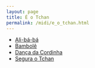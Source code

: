 ```yaml
---
layout: page
title: É o Tchan
permalink: /midi/e_o_tchan.html
---
```


* [Ali-bá-bá](https://objectstorage.sa-saopaulo-1.oraclecloud.com/n/grwdgud0delr/b/victor3d.com.br/o/midi%2FAlibaba.mid)
* [Bambolê](https://objectstorage.sa-saopaulo-1.oraclecloud.com/n/grwdgud0delr/b/victor3d.com.br/o/midi%2Fbambole.mid)
* [Dança da Cordinha](https://objectstorage.sa-saopaulo-1.oraclecloud.com/n/grwdgud0delr/b/victor3d.com.br/o/midi%2FDanca_da_cordinha.mid)
* [Segura o Tchan](https://objectstorage.sa-saopaulo-1.oraclecloud.com/n/grwdgud0delr/b/victor3d.com.br/o/midi%2FSegura_o_Tcham.mid)